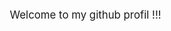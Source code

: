 <div align="center" style="width: 80%; transform: scale(1.2);">
   Welcome to my github profil !!!
</div>
